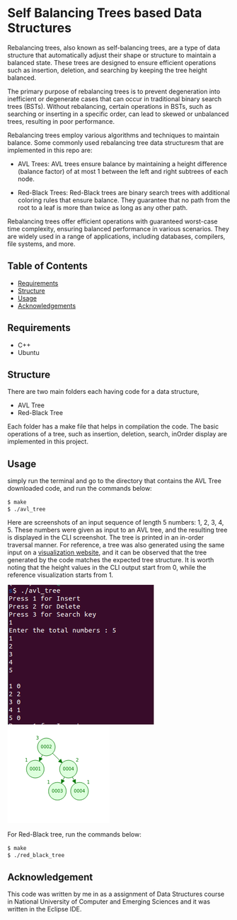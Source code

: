 # Self Balancing Trees based Data Structures


Rebalancing trees, also known as self-balancing trees, are a type of data structure that automatically adjust their shape or structure to maintain a balanced state. These trees are designed to ensure efficient operations such as insertion, deletion, and searching by keeping the tree height balanced.

The primary purpose of rebalancing trees is to prevent degeneration into inefficient or degenerate cases that can occur in traditional binary search trees (BSTs). Without rebalancing, certain operations in BSTs, such as searching or inserting in a specific order, can lead to skewed or unbalanced trees, resulting in poor performance.

Rebalancing trees employ various algorithms and techniques to maintain balance. Some commonly used rebalancing tree data structuresm that are implemented in this repo are:

 - AVL Trees: AVL trees ensure balance by maintaining a height difference (balance factor) of at most 1 between the left and right subtrees of each node.

 - Red-Black Trees: Red-Black trees are binary search trees with additional coloring rules that ensure balance. They guarantee that no path from the root to a leaf is more than twice as long as any other path.

Rebalancing trees offer efficient operations with guaranteed worst-case time complexity, ensuring balanced performance in various scenarios. They are widely used in a range of applications, including databases, compilers, file systems, and more.


## Table of Contents

- [Requirements](#requirements)
- [Structure](#structure)
- [Usage](#usage)
- [Acknowledgements](#acknowledgements)


## Requirements

- C++
- Ubuntu

## Structure

There are two main folders each having code for a data structure,

- AVL Tree
- Red-Black Tree

Each folder has a make file that helps in compilation the code. The basic operations of a tree, such as insertion, deletion, search, inOrder display are implemented in this project.

## Usage

simply run the terminal and go to the directory that contains the AVL Tree downloaded code, and run the commands below:


```
$ make
$ ./avl_tree
```

Here are screenshots of an input sequence of length 5 numbers: 1, 2, 3, 4, 5. These numbers were given as input to an AVL tree, and the resulting tree is displayed in the CLI screenshot. The tree is printed in an in-order traversal manner. For reference, a tree was also generated using the same input on a [visualization website](https://www.cs.usfca.edu/~galles/visualization/AVLtree.html), and it can be observed that the tree generated by the code matches the expected tree structure. It is worth noting that the height values in the CLI output start from 0, while the reference visualization starts from 1.


![Screenshot](./Screenshots/avl_cli.png)
![Screenshot](./Screenshots/avl_tree.png)


For Red-Black tree, run the commands below:


```
$ make
$ ./red_black_tree
```




## Acknowledgement

This code was written by me in as a assignment of Data Structures course in National University of Computer and Emerging Sciences and it was written in the Eclipse IDE.

